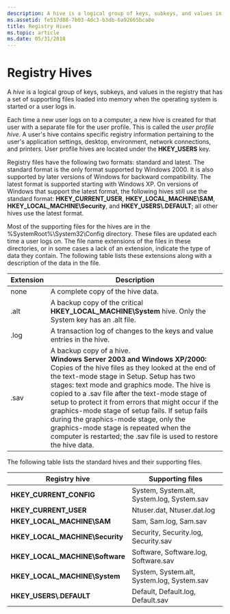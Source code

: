 ```yaml
---
description: A hive is a logical group of keys, subkeys, and values in the registry that has a set of supporting files containing backups of its data.
ms.assetid: fe517d88-7b03-4dc3-b3db-6a92665bca8e
title: Registry Hives
ms.topic: article
ms.date: 05/31/2018
---
```


# Registry Hives

A *hive* is a logical group of keys, subkeys, and values in the registry that has a set of supporting files loaded into memory when the operating system is started or a user logs in.

Each time a new user logs on to a computer, a new hive is created for that user with a separate file for the user profile. This is called the *user profile hive*. A user's hive contains specific registry information pertaining to the user's application settings, desktop, environment, network connections, and printers. User profile hives are located under the **HKEY\_USERS** key.

Registry files have the following two formats: standard and latest. The standard format is the only format supported by Windows 2000. It is also supported by later versions of Windows for backward compatibility. The latest format is supported starting with Windows XP. On versions of Windows that support the latest format, the following hives still use the standard format: **HKEY\_CURRENT\_USER**, **HKEY\_LOCAL\_MACHINE\\SAM**, **HKEY\_LOCAL\_MACHINE\\Security**, and **HKEY\_USERS\\.DEFAULT**; all other hives use the latest format.

Most of the supporting files for the hives are in the %SystemRoot%\\System32\\Config directory. These files are updated each time a user logs on. The file name extensions of the files in these directories, or in some cases a lack of an extension, indicate the type of data they contain. The following table lists these extensions along with a description of the data in the file.



| Extension       | Description                                                                                                                                                                                                                                                                                                                                                                                                                                                                                                                                                           |
|-----------------|-----------------------------------------------------------------------------------------------------------------------------------------------------------------------------------------------------------------------------------------------------------------------------------------------------------------------------------------------------------------------------------------------------------------------------------------------------------------------------------------------------------------------------------------------------------------------|
| none<br/> | A complete copy of the hive data.<br/>                                                                                                                                                                                                                                                                                                                                                                                                                                                                                                                          |
| .alt<br/> | A backup copy of the critical **HKEY\_LOCAL\_MACHINE\\System** hive. Only the System key has an .alt file.<br/>                                                                                                                                                                                                                                                                                                                                                                                                                                                 |
| .log<br/> | A transaction log of changes to the keys and value entries in the hive.<br/>                                                                                                                                                                                                                                                                                                                                                                                                                                                                                    |
| .sav<br/> | A backup copy of a hive.<br/> **Windows Server 2003 and Windows XP/2000:** Copies of the hive files as they looked at the end of the text-mode stage in Setup. Setup has two stages: text mode and graphics mode. The hive is copied to a .sav file after the text-mode stage of setup to protect it from errors that might occur if the graphics-mode stage of setup fails. If setup fails during the graphics-mode stage, only the graphics-mode stage is repeated when the computer is restarted; the .sav file is used to restore the hive data.<br/> |



 

The following table lists the standard hives and their supporting files.



| Registry hive                      | Supporting files                           |
|------------------------------------|--------------------------------------------|
| **HKEY\_CURRENT\_CONFIG**          | System, System.alt, System.log, System.sav |
| **HKEY\_CURRENT\_USER**            | Ntuser.dat, Ntuser.dat.log                 |
| **HKEY\_LOCAL\_MACHINE\\SAM**      | Sam, Sam.log, Sam.sav                      |
| **HKEY\_LOCAL\_MACHINE\\Security** | Security, Security.log, Security.sav       |
| **HKEY\_LOCAL\_MACHINE\\Software** | Software, Software.log, Software.sav       |
| **HKEY\_LOCAL\_MACHINE\\System**   | System, System.alt, System.log, System.sav |
| **HKEY\_USERS\\.DEFAULT**          | Default, Default.log, Default.sav          |



 

 

 




